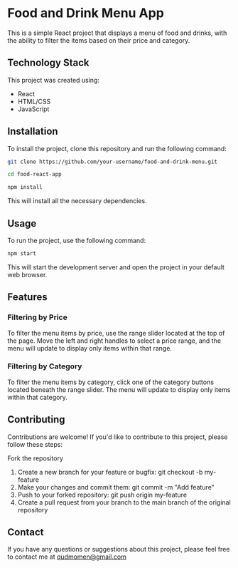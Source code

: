 # Food and Drink Menu App

This is a simple React project that displays a menu of food and drinks, with the ability to filter the items based on their price and category.

## Technology Stack
This project was created using:

* React
* HTML/CSS
* JavaScript

## Installation

To install the project, clone this repository and run the following command:

```bash
git clone https://github.com/your-username/food-and-drink-menu.git
```
```bash
cd food-react-app
```
```bash
npm install
```

This will install all the necessary dependencies.

## Usage
To run the project, use the following command:
```bash
npm start
```
This will start the development server and open the project in your default web browser.

## Features
### Filtering by Price
To filter the menu items by price, use the range slider located at the top of the page. Move the left and right handles to select a price range, and the menu will update to display only items within that range.

### Filtering by Category
To filter the menu items by category, click one of the category buttons located beneath the range slider. The menu will update to display only items within that category.

## Contributing
Contributions are welcome! If you'd like to contribute to this project, please follow these steps:

Fork the repository
1. Create a new branch for your feature or bugfix: git checkout -b my-feature
2. Make your changes and commit them: git commit -m "Add feature"
3. Push to your forked repository: git push origin my-feature
4. Create a pull request from your branch to the main branch of the original repository


## Contact
If you have any questions or suggestions about this project, please feel free to contact me at qudmomen@gmail.com
